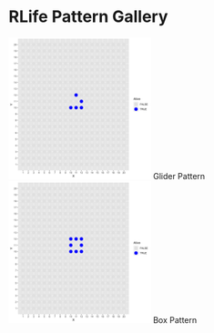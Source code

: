 # RLife Pattern Gallery
<img src="glider.gif" alt="RLife Glider" height="250">
Glider Pattern

<img src="box.gif" alt="RLife Box" height="250">
Box Pattern
